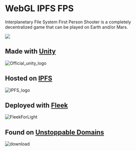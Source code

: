 # WebGL IPFS FPS

Interplanetary File System First Person Shooter is a completely decentralized game that can be played on Earth and/or Mars.

![](https://user-images.githubusercontent.com/19412160/89130894-fcf18d00-d4d6-11ea-9578-b65b2b74b7b8.png)


## Made with [Unity](https://unity.com/)

![Official_unity_logo](https://user-images.githubusercontent.com/19412160/86810240-b8471300-c04a-11ea-86c9-bb17270653c7.png)

## Hosted on [IPFS](https://ipfs.io/)

![IPFS_logo](https://user-images.githubusercontent.com/19412160/86810340-cbf27980-c04a-11ea-9104-61a7faf08896.png)

## Deployed with [Fleek](https://fleek.co/)

![FleekForLight](https://user-images.githubusercontent.com/19412160/86810462-ed536580-c04a-11ea-8300-62b698aae20e.png)

## Found on [Unstoppable Domains](https://unstoppabledomains.com/)

![download](https://user-images.githubusercontent.com/19412160/86810193-ab2a2400-c04a-11ea-9adf-29c6a476909e.png)
